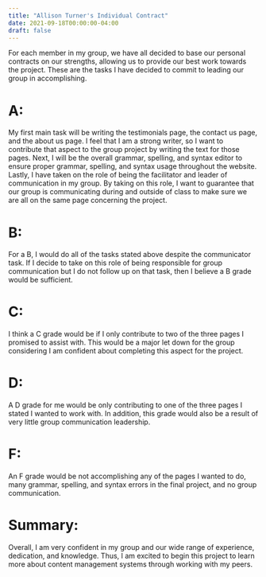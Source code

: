 ```yaml
---
title: "Allison Turner's Individual Contract"
date: 2021-09-18T00:00:00-04:00
draft: false
---
```


For each member in my group, we have all decided to base our personal contracts on our strengths, allowing us to provide our best work towards the project. These are the tasks I have decided to commit to leading our group in accomplishing. 
# A:
My first main task will be writing the testimonials page, the contact us page, and the about us page. I feel that I am a strong writer, so I want to contribute that aspect to the group project by writing the text for those pages. Next, I will be the overall grammar, spelling, and syntax editor to ensure proper grammar, spelling, and syntax usage throughout the website. Lastly, I have taken on the role of being the facilitator and leader of communication in my group. By taking on this role, I want to guarantee that our group is communicating during and outside of class to make sure we are all on the same page concerning the project. 
# B:
For a B, I would do all of the tasks stated above despite the communicator task. If I decide to take on this role of being responsible for group communication but I do not follow up on that task, then I believe a B grade would be sufficient.
# C:
I think a C grade would be if I only contribute to two of the three pages I promised to assist with. This would be a major let down for the group considering I am confident about completing this aspect for the project.
# D:
A D grade for me would be only contributing to one of the three pages I stated I wanted to work with. In addition, this grade would also be a result of very little group communication leadership.
# F:
An F grade would be not accomplishing any of the pages I wanted to do, many grammar, spelling, and syntax errors in the final project, and no group communication. 

# Summary:
Overall, I am very confident in my group and our wide range of experience, dedication, and knowledge. Thus, I am excited to begin this project to learn more about content management systems through working with my peers. 
